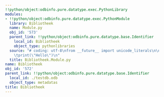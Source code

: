 ```yaml
---
!!python/object:odbinfo.pure.datatype.exec.PythonLibrary
modules:
- !!python/object:odbinfo.pure.datatype.exec.PythonModule
  library: Bibliotheek
  name: Module.py
  obj_id: '573'
  parent_link: !!python/object:odbinfo.pure.datatype.base.Identifier
    local_id: Bibliotheek
    object_type: pythonlibraries
  source: "# coding: utf-8\nfrom __future__ import unicode_literals\n\ndef script():\n\
    \tprint(\"Hello\")\n"
  title: Bibliotheek.Module.py
name: Bibliotheek
obj_id: '572'
parent_link: !!python/object:odbinfo.pure.datatype.base.Identifier
  local_id: ./testdb.odb
  object_type: metadatas
title: Bibliotheek
---
```

